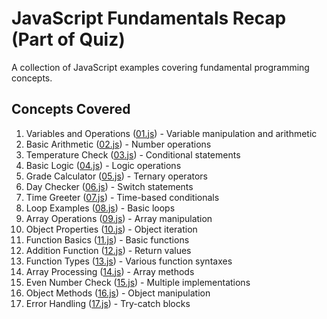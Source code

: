 # JavaScript Fundamentals Recap (Part of Quiz)
A collection of JavaScript examples covering fundamental programming concepts.
## Concepts Covered

1. Variables and Operations ([01.js](./01.js)) - Variable manipulation and arithmetic
2. Basic Arithmetic ([02.js](./02.js)) - Number operations
3. Temperature Check ([03.js](./03.js)) - Conditional statements
4. Basic Logic ([04.js](./04.js)) - Logic operations
5. Grade Calculator ([05.js](./05.js)) - Ternary operators
6. Day Checker ([06.js](./06.js)) - Switch statements
7. Time Greeter ([07.js](./07.js)) - Time-based conditionals
8. Loop Examples ([08.js](./08.js)) - Basic loops
9. Array Operations ([09.js](./09.js)) - Array manipulation
10. Object Properties ([10.js](./10.js)) - Object iteration
11. Function Basics ([11.js](./11.js)) - Basic functions
12. Addition Function ([12.js](./12.js)) - Return values
13. Function Types ([13.js](./13.js)) - Various function syntaxes
14. Array Processing ([14.js](./14.js)) - Array methods
15. Even Number Check ([15.js](./15.js)) - Multiple implementations
16. Object Methods ([16.js](./16.js)) - Object manipulation
17. Error Handling ([17.js](./17.js)) - Try-catch blocks